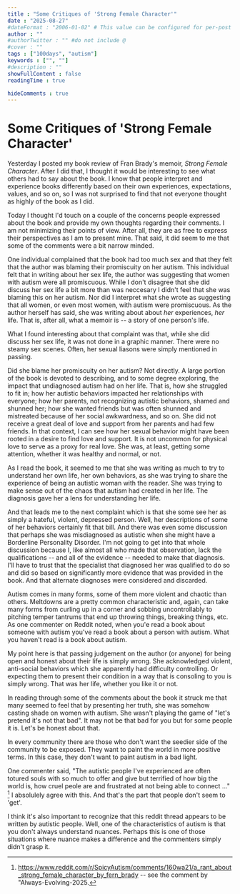 ```yaml
---
title : "Some Critiques of 'Strong Female Character'"
date : "2025-08-27"
#dateFormat : "2006-01-02" # This value can be configured for per-post date formatting
author : ""
#authorTwitter : "" #do not include @
#cover : ""
tags : ["100days", "autism"]
keywords : ["", ""]
#description : ""
showFullContent : false
readingTime : true

hideComments : true
---
```

# Some Critiques of 'Strong Female Character'

Yesterday I posted my book review of Fran Brady's memoir, _Strong Female Character_. After I did that, I thought it would be interesting to see what others had to say about the book. I know that people interpret and experience books differently based on their own experiences, expectations, values, and so on, so I was not surprised to find that not everyone thought as highly of the book as I did. 

Today I thought I'd touch on a couple of the concerns people expressed about the book and provide my own thoughts regarding their comments. I am not minimizing their points of view. After all, they are as free to express their perspectives as I am to present mine. That said, it did seem to me that some of the comments were a bit narrow minded.

One individual complained that the book had too much sex and that they felt that the author was blaming their promiscuity on her autism. This individual felt that in writing about her sex life, the author was suggesting that women with autism were all promiscuous. While I don't disagree that she did discuss her sex life a bit more than was neccesary I didn't feel that she was blaming this on her autism. Nor did I interpret what she wrote as suggesting that all women, or even most women, with autism were promiscuous. As the author herself has said, she was writing about about _her_ experiences, _her_ life. That is, after all, what a memoir is -- a story of one person's life.

What I found interesting about that complaint was that, while she did discuss her sex life, it was not done in a graphic manner.  There were no steamy sex scenes. Often, her sexual liasons were simply mentioned in passing. 
 

Did she blame her promiscuity on her autism? Not directly. A large portion of the book is devoted to describing, and to some degree exploring, the impact that undiagnosed autism had on her life. That is, how she struggled to fit in; how her autistic behaviors impacted her relationships with everyone; how her parents, not recognizing autistic behaviors, shamed and shunned her; how she wanted friends but was often shunned and mistreated because of her social awkwardness, and so on.  She did not receive a great deal of love and support from her parents and had few friends. In that context, I can see how her sexual behavior might have been rooted in a desire to find love and support. It is not uncommon for physical love to serve as a proxy for real love. She was, at least, getting some attention, whether it was healthy and normal, or not.

As I read the book, it seemed to me that she was writing as much to try to understand her own life, her own behaviors, as she was trying to share the experience of being an autistic woman with the reader. She was trying to make sense out of the chaos that autism had created in her life. The diagnosis gave her a lens for understanding her life.

And that leads me to the next complaint which is that she some see her as simply a hateful, violent, depressed person. Well, her descriptions of some of her behaviors certainly fit that bill. And there was even some discussion that perhaps she was misdiagnosed as autistic when she might have a Borderline Personality Disorder. I'm not going to get into that whole discussion because I, like almost all who made that observation, lack the qualifications -- and all of the evidence -- needed to make that diagnosis. I'll have to trust that the specialist that diagnosed her was qualified to do so and did so based on significantly more evidence that was provided in the book. And that alternate diagnoses were considered and discarded.

Autism comes in many forms, some of them more violent and chaotic than others. Meltdowns are a pretty common characteristic and, again, can take many forms from curling up in a corner and sobbing uncontrollably to pitching temper tantrums that end up throwing things, breaking things, etc. As one commenter on Reddit noted, when you'e read a book about someone with autism you've read a book about a person with autism. What you haven't read is a book about autism. 

My point here is that passing judgement on the author (or anyone) for being open and honest about their life is simply wrong. She acknowledged violent, anti-social behaviors which she apparently had difficulty controlling. Or expecting them to present their condition in a way that is consoling to you is simply wrong. That was her life, whether you like it or not. 

In reading through some of the comments about the book it struck me that many seemed to feel that by presenting her truth, she was somehow casting shade on women with autism. She wasn't playing the game of "let's pretend it's not that bad". It may not be that bad for you but for some people it is. Let's be honest about that.

In every community there are those who don't want the seedier side of the community to be exposed. They want to paint the world in more positive terms. In this case, they don't want to paint autism in a bad light. 

One commenter said, "The autistic people I've experienced are often totured souls with so much to offer and give but terrified of how big the world is, how cruel peole are and frustrated at not being able to connect ..." [^1] I absolulely agree with this. And that's the part that people don't seem to 'get'. 

I think it's also important to recognize that this reddit thread appears to be written by autistic people. Well, one of the characteristics of autism is that you don't always understand nuances. Perhaps this is one of those situations where nuance makes a difference and the commenters simply didn't grasp it.



[^1]: https://www.reddit.com/r/SpicyAutism/comments/160wa21/a_rant_about_strong_female_character_by_fern_brady -- see the comment by "Always-Evolving-2025.
